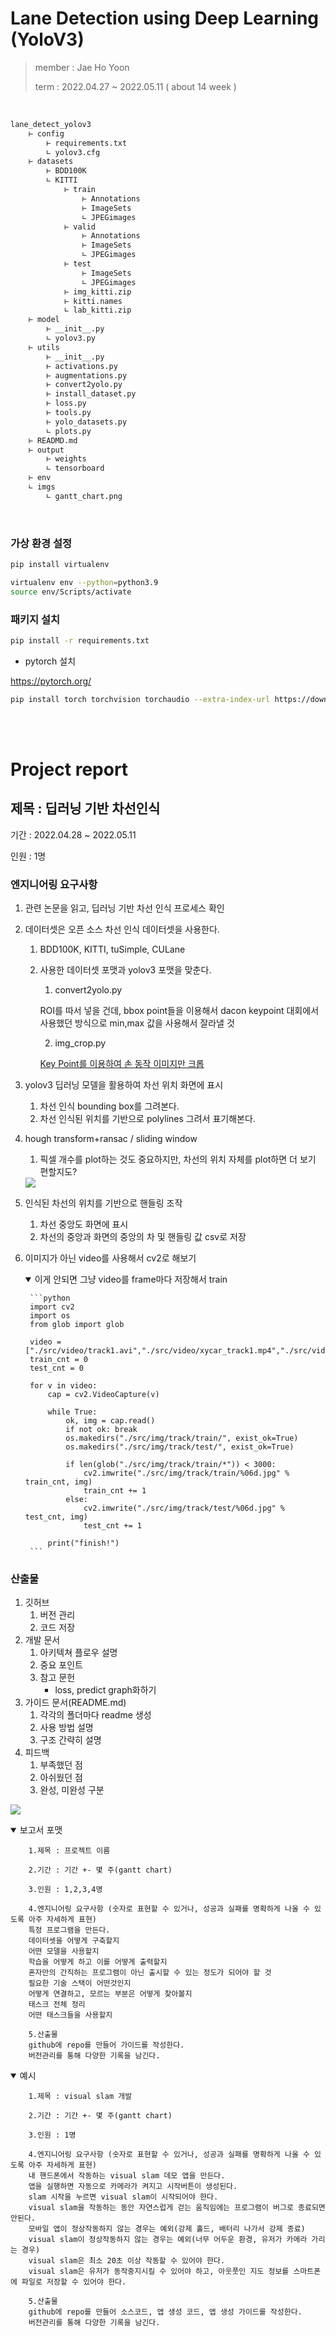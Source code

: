 # Lane Detection using Deep Learning (YoloV3)

> member : Jae Ho Yoon
>
>term : 2022.04.27 ~ 2022.05.11 ( about 14 week ) 

<br>

```markdown
lane_detect_yolov3
    ⊢ config
        ⊢ requirements.txt
        ∟ yolov3.cfg
    ⊢ datasets
        ⊢ BDD100K
        ∟ KITTI
            ⊢ train
                ⊢ Annotations
                ⊢ ImageSets
                ∟ JPEGimages
            ⊢ valid
                ⊢ Annotations
                ⊢ ImageSets
                ∟ JPEGimages
            ⊢ test
                ⊢ ImageSets
                ∟ JPEGimages
            ⊢ img_kitti.zip
            ⊢ kitti.names
            ∟ lab_kitti.zip
    ⊢ model
        ⊢ __init__.py
        ∟ yolov3.py
    ⊢ utils
        ⊢ __init__.py
        ⊢ activations.py
        ⊢ augmentations.py
        ⊢ convert2yolo.py
        ⊢ install_dataset.py
        ⊢ loss.py
        ⊢ tools.py
        ⊢ yolo_datasets.py
        ∟ plots.py
    ⊢ READMD.md
    ⊢ output
        ⊢ weights
        ∟ tensorboard
    ⊢ env
    ∟ imgs
        ∟ gantt_chart.png
```

<br>

### 가상 환경 설정

```bash
pip install virtualenv

virtualenv env --python=python3.9
source env/Scripts/activate
```

### 패키지 설치

```bash
pip install -r requirements.txt
```

- pytorch 설치

https://pytorch.org/

```bash
pip install torch torchvision torchaudio --extra-index-url https://download.pytorch.org/whl/cu113
```

<br>

<br>

# Project report

## 제목 : 딥러닝 기반 차선인식

기간 : 2022.04.28 ~ 2022.05.11

인원 : 1명

### 엔지니어링 요구사항

1. 관련 논문을 읽고, 딥러닝 기반 차선 인식 프로세스 확인
2. 데이터셋은 오픈 소스 차선 인식 데이터셋을 사용한다.
    1. BDD100K, KITTI, tuSimple, CULane
    2. 사용한 데이터셋 포맷과 yolov3 포맷을 맞춘다. 
        1. convert2yolo.py

        ROI를 따서 넣을 건데, bbox point들을 이용해서 dacon keypoint 대회에서 사용했던 방식으로 min,max 값을 사용해서 잘라낼 것

        2. img_crop.py

        [Key Point를 이용하여 손 동작 이미지만 크롭](https://dacon.io/competitions/official/235805/codeshare/3362?page=2&dtype=recent)

3. yolov3 딥러닝 모델을 활용하여 차선 위치 화면에 표시
    1. 차선 인식 bounding box를 그려본다.
    2. 차선 인식된 위치를 기반으로 polylines 그려서 표기해본다.
4. hough transform+ransac / sliding window
    1. 픽셀 개수를 plot하는 것도 중요하지만, 차선의 위치 자체를 plot하면 더 보기 편할지도?
    
    <img src="/imgs/lane_plot.png">
    
5. 인식된 차선의 위치를 기반으로 핸들링 조작
    1. 차선 중앙도 화면에 표시
    2. 차선의 중앙과 화면의 중앙의 차 및 핸들링 값 csv로 저장
6. 이미지가 아닌 video를 사용해서 cv2로 해보기

    <details open>
        <summary> 이게 안되면 그냥 video를 frame마다 저장해서 train </summary>

        ```python
        import cv2
        import os
        from glob import glob
        
        video = ["./src/video/track1.avi","./src/video/xycar_track1.mp4","./src/video/base_camera_dark.avi"]
        train_cnt = 0
        test_cnt = 0
        
        for v in video:
            cap = cv2.VideoCapture(v)
        
            while True:
                ok, img = cap.read()
                if not ok: break
                os.makedirs("./src/img/track/train/", exist_ok=True)
                os.makedirs("./src/img/track/test/", exist_ok=True)
                
                if len(glob("./src/img/track/train/*")) < 3000:
                    cv2.imwrite("./src/img/track/train/%06d.jpg" % train_cnt, img)
                    train_cnt += 1
                else:
                    cv2.imwrite("./src/img/track/test/%06d.jpg" % test_cnt, img)
                    test_cnt += 1
        
            print("finish!")
        ```
    </details>

### 산출물

1. 깃허브
    1. 버전 관리
    2. 코드 저장
2. 개발 문서
    1. 아키텍쳐 플로우 설명
    2. 중요 포인트
    3. 참고 문헌
        - loss, predict graph화하기
3. 가이드 문서(README.md)
    1. 각각의 폴더마다 readme 생성
    2. 사용 방법 설명
    3. 구조 간략히 설명
4. 피드백
    1. 부족했던 점
    2. 아쉬웠던 점
    3. 완성, 미완성 구분

![](2022-04-28-18-24-15.png)

<details open> 
    <summary> 보고서 포맷 </summary> 

        1.제목 : 프로젝트 이름    

        2.기간 : 기간 +- 몇 주(gantt chart)
        
        3.인원 : 1,2,3,4명
        
        4.엔지니어링 요구사항 (숫자로 표현할 수 있거나, 성공과 실패를 명확하게 나올 수 있도록 아주 자세하게 표현)
        특정 프로그램을 만든다.
        데이터셋을 어떻게 구축할지
        어떤 모델을 사용할지
        학습을 어떻게 하고 이를 어떻게 출력할지
        혼자만의 간직하는 프로그램이 아닌 출시할 수 있는 정도가 되어야 할 것	
        필요한 기술 스택이 어떤것인지
        어떻게 연결하고, 모르는 부분은 어떻게 찾아볼지
        태스크 전체 정리
        어떤 태스크들을 사용할지
        
        5.산출물
        github에 repo를 만들어 가이드를 작성한다.
        버전관리를 통해 다양한 기록을 남긴다.

</details>

<details open>
    <summary> 예시 </summary>

        1.제목 : visual slam 개발

        2.기간 : 기간 +- 몇 주(gantt chart)

        3.인원 : 1명

        4.엔지니어링 요구사항 (숫자로 표현할 수 있거나, 성공과 실패를 명확하게 나올 수 있도록 아주 자세하게 표현)
        내 핸드폰에서 작동하는 visual slam 데모 앱을 만든다.
        앱을 실행하면 자동으로 카메라가 켜지고 시작버튼이 생성된다.
        slam 시작을 누르면 visual slam이 시작되어야 한다.
        visual slam을 작동하는 동안 자연스럽게 걷는 움직임에는 프로그램이 버그로 종료되면 안된다.
        모바일 앱이 정상작동하지 않는 경우는 예외(강제 홀드, 배터리 나가서 강제 종료)
        visual slam이 정상작동하지 않는 경우는 예외(너무 어두운 환경, 유저가 카메라 가리는 경우)
        visual slam은 최소 20초 이상 작동할 수 있어야 한다.
        visual slam은 유저가 동작중지시킬 수 있어야 하고, 아웃풋인 지도 정보를 스마트폰에 파일로 저장할 수 있어야 한다.

        5.산출물
        github에 repo를 만들어 소스코드, 앱 생성 코드, 앱 생성 가이드를 작성한다.
        버전관리를 통해 다양한 기록을 남긴다.

</details>